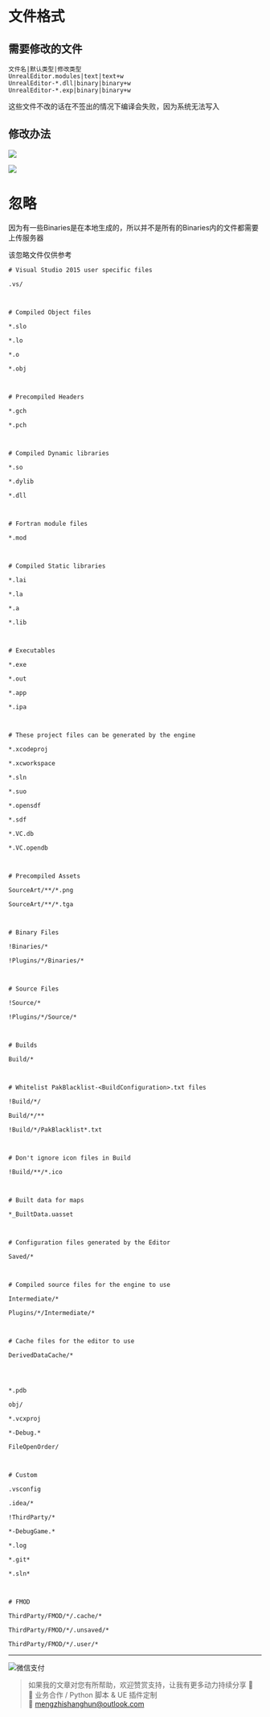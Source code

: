 # 文件格式

## 需要修改的文件

	文件名|默认类型|修改类型
	UnrealEditor.modules|text|text+w
	UnrealEditor-*.dll|binary|binary+w
	UnrealEditor-*.exp|binary|binary+w

这些文件不改的话在不签出的情况下编译会失败，因为系统无法写入

## 修改办法

![](https://raw.githubusercontent.com/mengzhishanghun/mengzhishanghun/main/Blog/Assets/%E5%9B%BE%E7%89%87/Pasted%20image%2020241122190309.png)

![](https://raw.githubusercontent.com/mengzhishanghun/mengzhishanghun/main/Blog/Assets/%E5%9B%BE%E7%89%87/Pasted%20image%2020241122190338.png)

# 忽略

因为有一些Binaries是在本地生成的，所以并不是所有的Binaries内的文件都需要上传服务器

该忽略文件仅供参考

```
# Visual Studio 2015 user specific files

.vs/

  

# Compiled Object files

*.slo

*.lo

*.o

*.obj

  

# Precompiled Headers

*.gch

*.pch

  

# Compiled Dynamic libraries

*.so

*.dylib

*.dll

  

# Fortran module files

*.mod

  

# Compiled Static libraries

*.lai

*.la

*.a

*.lib

  

# Executables

*.exe

*.out

*.app

*.ipa

  

# These project files can be generated by the engine

*.xcodeproj

*.xcworkspace

*.sln

*.suo

*.opensdf

*.sdf

*.VC.db

*.VC.opendb

  

# Precompiled Assets

SourceArt/**/*.png

SourceArt/**/*.tga

  

# Binary Files

!Binaries/*

!Plugins/*/Binaries/*

  

# Source Files

!Source/*

!Plugins/*/Source/*

  

# Builds

Build/*

  

# Whitelist PakBlacklist-<BuildConfiguration>.txt files

!Build/*/

Build/*/**

!Build/*/PakBlacklist*.txt

  

# Don't ignore icon files in Build

!Build/**/*.ico

  

# Built data for maps

*_BuiltData.uasset

  

# Configuration files generated by the Editor

Saved/*

  

# Compiled source files for the engine to use

Intermediate/*

Plugins/*/Intermediate/*

  

# Cache files for the editor to use

DerivedDataCache/*

  
  

*.pdb

obj/

*.vcxproj

*-Debug.*

FileOpenOrder/

  

# Custom

.vsconfig

.idea/*

!ThirdParty/*

*-DebugGame.*

*.log

*.git*

*.sln*

  

# FMOD

ThirdParty/FMOD/*/.cache/*

ThirdParty/FMOD/*/.unsaved/*

ThirdParty/FMOD/*/.user/*

```


---

![微信支付](https://raw.githubusercontent.com/mengzhishanghun/mengzhishanghun/main/PayCodes/WeChatPay.jpg)

> 如果我的文章对您有所帮助，欢迎赞赏支持，让我有更多动力持续分享 🙏  
> 💼 业务合作 / Python 脚本 & UE 插件定制  
> 📧 [mengzhishanghun@outlook.com](mengzhishanghun@outlook.com)